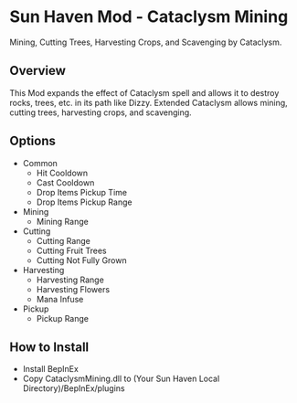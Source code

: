 # Sun Haven Mod - Cataclysm Mining

Mining, Cutting Trees, Harvesting Crops, and Scavenging by Cataclysm.

## Overview

This Mod expands the effect of Cataclysm spell and allows it to destroy rocks, trees, etc. in its path like Dizzy. Extended Cataclysm allows mining, cutting trees, harvesting crops, and scavenging.

## Options
- Common
	- Hit Cooldown
	- Cast Cooldown
	- Drop Items Pickup Time
	- Drop Items Pickup Range
- Mining
	- Mining Range
- Cutting
	- Cutting Range
	- Cutting Fruit Trees
	- Cutting Not Fully Grown
- Harvesting
	- Harvesting Range
	- Harvesting Flowers
	- Mana Infuse
- Pickup
	- Pickup Range

## How to Install

- Install BepInEx
- Copy CataclysmMining.dll to (Your Sun Haven Local Directory)/BepInEx/plugins
